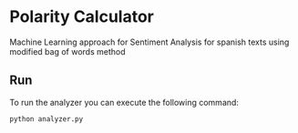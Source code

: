 # Polarity Calculator
Machine Learning approach for Sentiment Analysis for spanish texts using modified bag of words method

## Run
To run the analyzer you can execute the following command:
```bash
python analyzer.py
```
